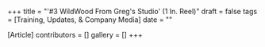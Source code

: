 +++
title = "'#3 WildWood From Greg's Studio' (1 In. Reel)"
draft = false
tags = [Training, Updates, & Company Media]
date = ""

[Article]
contributors = []
gallery = []
+++